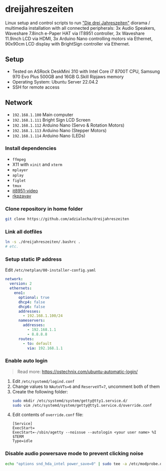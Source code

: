 # dreijahreszeiten

Linux setup and control scripts to run ["Die drei Jahreszeiten"](https://www.romanhagenbrock.de/footage/die-drei-jahreszeiten) diorama / multimedia installation with all connected peripherals: 3x Audio Speakers, Waveshare 7.8inch e-Paper HAT via IT8951 controller, 3x Waveshare 11.9inch LCD via HDMI, 3x Arduino Nano controlling motors via Ethernet, 90x90cm LCD display with BrightSign controller via Ethernet.

## Setup

* Tested on ASRock DeskMini 310 with Intel Core i7 8700T CPU, Samsung 970 Evo Plus 500GB and 16GB G.Skill Ripjaws memory
* Operating System: Ubuntu Server 22.04.2
* SSH for remote access

## Network

* `192.168.1.100` Main computer
* `192.168.1.111` Bright Sign LCD Screen
* `192.168.1.112` Arduino Nano (Servo & Rotation Motors)
* `192.168.1.113` Arduino Nano (Stepper Motors)
* `192.168.1.114` Arduino Nano (LEDs)

### Install dependencies

* `ffmpeg`
* X11 with `xinit` and `xterm`
* `mplayer`
* `aplay`
* `figlet`
* `tmux`
* [it8951-video](https://github.com/adzialocha/it8951-video)
* [rkpzavav](https://github.com/adzialocha/romans-kleines-programm-zum-abspielen-von-avi-videos)

### Clone repository in home folder

```bash
git clone https://github.com/adzialocha/dreijahreszeiten
```

### Link all dotfiles

```bash
ln -s ./dreijahreszeiten/.bashrc .
# etc.
```

### Setup static IP address

Edit `/etc/netplan/00-installer-config.yaml`

```yaml
network:
  version: 2
  ethernets:
    eno1:
      optional: true
      dhcp4: false
      dhcp6: false
      addresses:
        - 192.168.1.100/24
      nameservers:
        addresses: 
          - 192.168.1.1
          - 8.8.8.8
      routes:
        - to: default
          via: 192.168.1.1
```

### Enable auto login

> Read more: https://ostechnix.com/ubuntu-automatic-login/

1. Edit `/etc/systemd/logind.conf`
2. Change values to `NAutoVTs=6` and `ReserveVT=7`, uncomment both of them
3. Create the following folder:
    ```bash
    sudo mkdir /etc/systemd/system/getty@tty1.service.d/
    sudo vim /etc/systemd/system/getty@tty1.service.d/override.conf
    ```
4. Edit contents of `override.conf` file:
    ```
    [Service]
    ExecStart=
    ExecStart=-/sbin/agetty --noissue --autologin <your user name> %I $TERM
    Type=idle
    ```

### Disable audio powersave mode to prevent clicking noise

```bash
echo "options snd_hda_intel power_save=0" | sudo tee -a /etc/modprobe.d/audio_disable_powersave.conf
```
